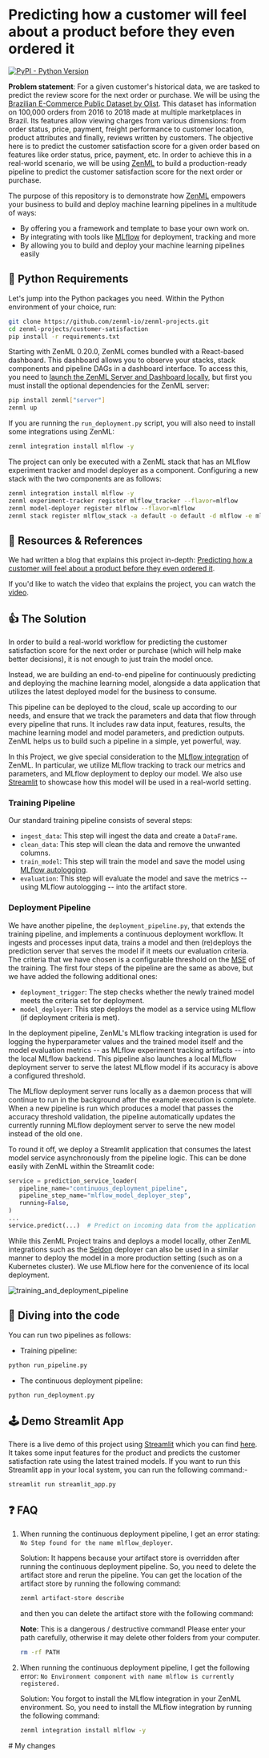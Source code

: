 # Predicting how a customer will feel about a product before they even ordered it

[![PyPI - Python Version](https://img.shields.io/pypi/pyversions/zenml)](https://pypi.org/project/zenml/)

**Problem statement**: For a given customer's historical data, we are tasked to predict the review score for the next order or purchase. We will be using the [Brazilian E-Commerce Public Dataset by Olist](https://www.kaggle.com/datasets/olistbr/brazilian-ecommerce). This dataset has information on 100,000 orders from 2016 to 2018 made at multiple marketplaces in Brazil. Its features allow viewing charges from various dimensions: from order status, price, payment, freight performance to customer location, product attributes and finally, reviews written by customers. The objective here is to predict the customer satisfaction score for a given order based on features like order status, price, payment, etc. In order to achieve this in a real-world scenario, we will be using [ZenML](https://zenml.io/) to build a production-ready pipeline to predict the customer satisfaction score for the next order or purchase.

The purpose of this repository is to demonstrate how [ZenML](https://github.com/zenml-io/zenml) empowers your business to build and deploy machine learning pipelines in a multitude of ways:

- By offering you a framework and template to base your own work on.
- By integrating with tools like [MLflow](https://mlflow.org/) for deployment, tracking and more
- By allowing you to build and deploy your machine learning pipelines easily

## :snake: Python Requirements

Let's jump into the Python packages you need. Within the Python environment of your choice, run:

```bash
git clone https://github.com/zenml-io/zenml-projects.git
cd zenml-projects/customer-satisfaction
pip install -r requirements.txt
```

Starting with ZenML 0.20.0, ZenML comes bundled with a React-based dashboard. This dashboard allows you
to observe your stacks, stack components and pipeline DAGs in a dashboard interface. To access this, you need to [launch the ZenML Server and Dashboard locally](https://docs.zenml.io/user-guide/starter-guide#explore-the-dashboard), but first you must install the optional dependencies for the ZenML server:

```bash
pip install zenml["server"]
zenml up
```

If you are running the `run_deployment.py` script, you will also need to install some integrations using ZenML:

```bash
zenml integration install mlflow -y
```

The project can only be executed with a ZenML stack that has an MLflow experiment tracker and model deployer as a component. Configuring a new stack with the two components are as follows:

```bash
zenml integration install mlflow -y
zenml experiment-tracker register mlflow_tracker --flavor=mlflow
zenml model-deployer register mlflow --flavor=mlflow
zenml stack register mlflow_stack -a default -o default -d mlflow -e mlflow_tracker --set
```

## 📙 Resources & References

We had written a blog that explains this project in-depth: [Predicting how a customer will feel about a product before they even ordered it](https://blog.zenml.io/customer_satisfaction/).

If you'd like to watch the video that explains the project, you can watch the [video](https://youtu.be/L3_pFTlF9EQ).

## :thumbsup: The Solution

In order to build a real-world workflow for predicting the customer satisfaction score for the next order or purchase (which will help make better decisions), it is not enough to just train the model once.

Instead, we are building an end-to-end pipeline for continuously predicting and deploying the machine learning model, alongside a data application that utilizes the latest deployed model for the business to consume.

This pipeline can be deployed to the cloud, scale up according to our needs, and ensure that we track the parameters and data that flow through every pipeline that runs. It includes raw data input, features, results, the machine learning model and model parameters, and prediction outputs. ZenML helps us to build such a pipeline in a simple, yet powerful, way.

In this Project, we give special consideration to the [MLflow integration](https://github.com/zenml-io/zenml/tree/main/examples) of ZenML. In particular, we utilize MLflow tracking to track our metrics and parameters, and MLflow deployment to deploy our model. We also use [Streamlit](https://streamlit.io/) to showcase how this model will be used in a real-world setting.

### Training Pipeline

Our standard training pipeline consists of several steps:

- `ingest_data`: This step will ingest the data and create a `DataFrame`.
- `clean_data`: This step will clean the data and remove the unwanted columns.
- `train_model`: This step will train the model and save the model using [MLflow autologging](https://www.mlflow.org/docs/latest/tracking.html).
- `evaluation`: This step will evaluate the model and save the metrics -- using MLflow autologging -- into the artifact store.

### Deployment Pipeline

We have another pipeline, the `deployment_pipeline.py`, that extends the training pipeline, and implements a continuous deployment workflow. It ingests and processes input data, trains a model and then (re)deploys the prediction server that serves the model if it meets our evaluation criteria. The criteria that we have chosen is a configurable threshold on the [MSE](https://scikit-learn.org/stable/modules/generated/sklearn.metrics.mean_squared_error.html) of the training. The first four steps of the pipeline are the same as above, but we have added the following additional ones:

- `deployment_trigger`: The step checks whether the newly trained model meets the criteria set for deployment.
- `model_deployer`: This step deploys the model as a service using MLflow (if deployment criteria is met).

In the deployment pipeline, ZenML's MLflow tracking integration is used for logging the hyperparameter values and the trained model itself and the model evaluation metrics -- as MLflow experiment tracking artifacts -- into the local MLflow backend. This pipeline also launches a local MLflow deployment server to serve the latest MLflow model if its accuracy is above a configured threshold.

The MLflow deployment server runs locally as a daemon process that will continue to run in the background after the example execution is complete. When a new pipeline is run which produces a model that passes the accuracy threshold validation, the pipeline automatically updates the currently running MLflow deployment server to serve the new model instead of the old one.

To round it off, we deploy a Streamlit application that consumes the latest model service asynchronously from the pipeline logic. This can be done easily with ZenML within the Streamlit code:

```python
service = prediction_service_loader(
   pipeline_name="continuous_deployment_pipeline",
   pipeline_step_name="mlflow_model_deployer_step",
   running=False,
)
...
service.predict(...)  # Predict on incoming data from the application
```

While this ZenML Project trains and deploys a model locally, other ZenML integrations such as the [Seldon](https://github.com/zenml-io/zenml/tree/main/examples/seldon_deployment) deployer can also be used in a similar manner to deploy the model in a more production setting (such as on a Kubernetes cluster). We use MLflow here for the convenience of its local deployment.

![training_and_deployment_pipeline](_assets/training_and_deployment_pipeline_updated.png)

## :notebook: Diving into the code

You can run two pipelines as follows:

- Training pipeline:

```bash
python run_pipeline.py
```

- The continuous deployment pipeline:

```bash
python run_deployment.py
```

## 🕹 Demo Streamlit App

There is a live demo of this project using [Streamlit](https://streamlit.io/) which you can find [here](https://share.streamlit.io/ayush714/customer-satisfaction/main). It takes some input features for the product and predicts the customer satisfaction rate using the latest trained models. If you want to run this Streamlit app in your local system, you can run the following command:-

```bash
streamlit run streamlit_app.py
```

## :question: FAQ

1. When running the continuous deployment pipeline, I get an error stating: `No Step found for the name mlflow_deployer`.

   Solution: It happens because your artifact store is overridden after running the continuous deployment pipeline. So, you need to delete the artifact store and rerun the pipeline. You can get the location of the artifact store by running the following command:

   ```bash
   zenml artifact-store describe
   ```

   and then you can delete the artifact store with the following command:

   **Note**: This is a dangerous / destructive command! Please enter your path carefully, otherwise it may delete other folders from your computer.

   ```bash
   rm -rf PATH
   ```

2. When running the continuous deployment pipeline, I get the following error: `No Environment component with name mlflow is currently registered.`

   Solution: You forgot to install the MLflow integration in your ZenML environment. So, you need to install the MLflow integration by running the following command:

   ```bash
   zenml integration install mlflow -y
   ```
#   M y   c h a n g e s  
 